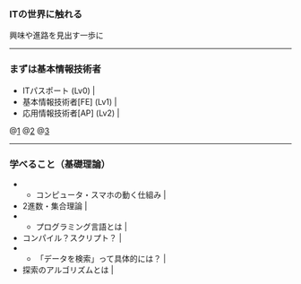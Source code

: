 ### ITの世界に触れる

興味や進路を見出す一歩に

---

### まずは基本情報技術者

- ITパスポート (Lv0) |
- 基本情報技術者[FE] (Lv1) |
- 応用情報技術者[AP] (Lv2) |

@[1](資格取得としての目標は基本情報技術者を目標にします。)
@[2](最終目標は「資格取得」ではありません。)
@[3](勉強を通して興味や進路を見出すことが目標です。)

---

### 学べること（基礎理論）

- * コンピュータ・スマホの動く仕組み |
- 2進数・集合理論 |
- * プログラミング言語とは |
- コンパイル？スクリプト？ |
- * 「データを検索」って具体的には？ |
- 探索のアルゴリズムとは |
